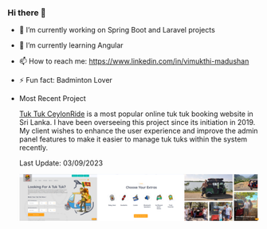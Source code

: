 ### Hi there 👋

- 🔭 I’m currently working on Spring Boot and Laravel projects
- 🌱 I’m currently learning Angular
- 📫 How to reach me: https://www.linkedin.com/in/vimukthi-madushan
- ⚡ Fun fact: Badminton Lover


- Most Recent Project
  
  [Tuk Tuk CeylonRide](https://tuktukceylonride.com) is a most popular online tuk tuk booking website in Sri Lanka.
  I have been overseeing this project since its initiation in 2019.  
  My client wishes to enhance the user experience and
  improve the admin panel features to make it easier to manage tuk tuks within the system recently.
  
  Last Update: 03/09/2023
  
  ![sri lankas most populer tuk tuk booking system](tuktuk-new.png)

